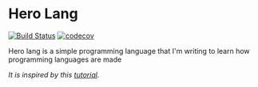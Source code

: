 # Hero Lang
[![Build Status](https://travis-ci.com/amupitan/hero.svg?branch=master)](https://travis-ci.com/amupitan/hero)
[![codecov](https://codecov.io/gh/amupitan/hero/branch/master/graph/badge.svg)](https://codecov.io/gh/amupitan/hero)


Hero lang is a simple programming language that I'm writing to learn how programming languages are made

*It is inspired by this [tutorial](https://hackernoon.com/lets-build-a-programming-language-2612349105c6).*